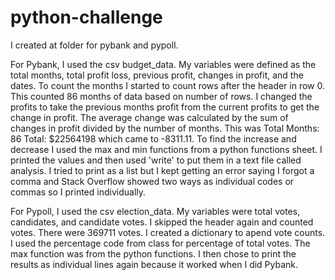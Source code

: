 # python-challenge
I created at folder for pybank and pypoll. 

For Pybank, I used the csv budget_data. 
My variables were defined as the total months, total profit loss, previous profit, changes in profit, and the dates. 
To count the months I started to count rows after the header in row 0. This counted 86 months of data based on number of rows. 
I changed the profits to take the previous months profit from the current profits to get the change in profit. 
The average change was calculated by the sum  of changes in profit divided by the number of months. This was Total Months: 86
Total: $22564198 which came to -8311.11. To find the increase and decrease I used the max and min functions from a python functions sheet. I printed the values and then used 'write' to put them in a text file called analysis. I tried to print as a list but I kept getting an error saying I forgot a comma and Stack Overflow showed two ways as individual codes or commas so I printed individually. 

For Pypoll, I used the csv election_data.
My variables were total votes, candidates, and candidate votes. I skipped the header again and counted votes. There were 369711 votes. I created a dictionary to apend vote counts. I used the percentage code from class for percentage of total votes. The max function was from the python functions. I then chose to print the results as individual lines again because it worked when I did Pybank. 
